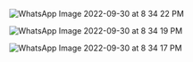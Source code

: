 ![WhatsApp Image 2022-09-30 at 8 34 22 PM](https://user-images.githubusercontent.com/80666494/193300156-2549d992-de31-489a-bafa-12ad47e81fa3.jpeg)

![WhatsApp Image 2022-09-30 at 8 34 19 PM](https://user-images.githubusercontent.com/80666494/193300179-c321c93f-99b7-4042-b318-28bc1d9ea8a5.jpeg)


![WhatsApp Image 2022-09-30 at 8 34 17 PM](https://user-images.githubusercontent.com/80666494/193300371-acdebc92-f1c8-4268-aa0c-3a4f7a3b70d1.jpeg)

